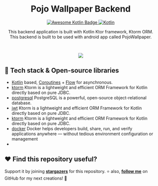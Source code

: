 <h1 align="center">Pojo Wallpaper Backend</h1>

<p align="center">
      <a href="https://github.com/KotlinBy/awesome-kotlin">
        <img src="https://kotlin.link/awesome-kotlin.svg" alt="Awesome Kotlin Badge" />
    </a>
<a  <a href="https://kotlinlang.org"><img alt="Kotlin" src="https://img.shields.io/badge/Kotlin-1.9.xxx-a97bff"/></a>
</p>

<p align="center">  
This backend application is built with Kotlin Ktor framework, Ktorm ORM. This backend is built to be used with android app called PojoWallpaper.
</p>
</br>

<p align="center">
<img src="https://ik.imagekit.io/zyvpmxkx6/phone/Frame%201171274953.jpg?updatedAt=1708936771105"/>
</p>

## 🔧 Tech stack & Open-source libraries
- [Kotlin](https://kotlinlang.org/) based, [Coroutines](https://github.com/Kotlin/kotlinx.coroutines) + [Flow](https://kotlin.github.io/kotlinx.coroutines/kotlinx-coroutines-core/kotlinx.coroutines.flow/) for asynchronous.
- [ktorm](https://www.ktorm.org/) Ktorm is a lightweight and efficient ORM Framework for Kotlin directly based on pure JDBC.
- [postgresql](https://www.postgresql.org/) PostgreSQL is a powerful, open-source object-relational database.
- [jwt](https://jwt.io/introduction) Ktorm is a lightweight and efficient ORM Framework for Kotlin directly based on pure JDBC.
- [ktorm](https://www.ktorm.org/) Ktorm is a lightweight and efficient ORM Framework for Kotlin directly based on pure JDBC.
- [docker](https://www.docker.com/products/docker-desktop/) Docker helps developers build, share, run, and verify applications anywhere — without tedious environment configuration or management
- 
## :heart: Find this repository useful?
Support it by joining __[stargazers](https://github.com/ahmadhashembatal77/Backend-Pojo-Wallpaper/stargazers)__ for this repository. :star: also, __[follow me](https://github.com/ahmadhashembatal77)__ on GitHub for my next creations! 🤩
